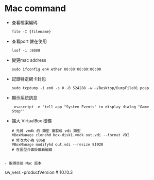 # Mac command


- 	查看檔案編碼

	```
	file -I {filename} 
	```
-  查看port 誰在使用

	```
	lsof -i :8080
	```
-   變更mac address

	```
	sudo ifconfig en4 ether 00:00:00:00:00:00
	```
	
-  記錄特定網卡封包

	```
	sudo tcpdump -i en0 -s 0 -B 524288 -w ~/Desktop/DumpFile01.pcap
	```
	
- 顯示系統訊息

 	```
 	 osascript -e 'tell app "System Events" to display dialog "Game Stop"'
	```
	
- 擴大 VirtualBox 硬碟

	```
	# 先將 vmdk 的 類型 複製成 vdi 類型
	VBoxManage clonehd box-disk1.vmdk out.vdi --format VDI
	# 修改大小為 80GB
	VBoxManage modifyhd out.vdi --resize 81920
	# 在圖型介面掛載新磁碟
 ```
 
- 取得目前 Mac 版本

 ```
 sw_vers -productVersion # 10.10.3
 ```